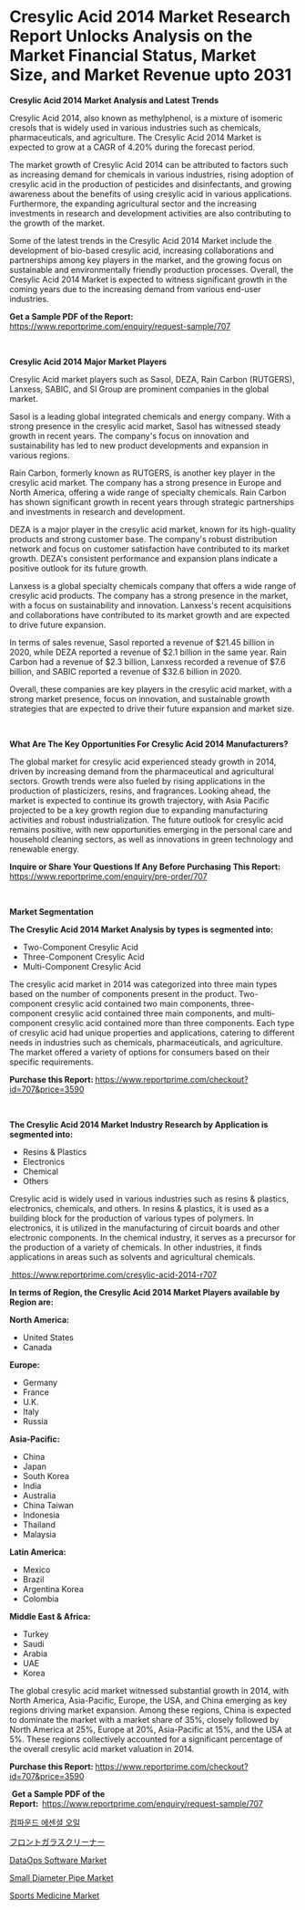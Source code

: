 <p><h1>Cresylic Acid 2014 Market Research Report Unlocks Analysis on the Market Financial Status, Market Size, and Market Revenue upto 2031</h1></p><p><strong>Cresylic Acid 2014 Market Analysis and Latest Trends</strong></p>
<p><p>Cresylic Acid 2014, also known as methylphenol, is a mixture of isomeric cresols that is widely used in various industries such as chemicals, pharmaceuticals, and agriculture. The Cresylic Acid 2014 Market is expected to grow at a CAGR of 4.20% during the forecast period. </p><p>The market growth of Cresylic Acid 2014 can be attributed to factors such as increasing demand for chemicals in various industries, rising adoption of cresylic acid in the production of pesticides and disinfectants, and growing awareness about the benefits of using cresylic acid in various applications. Furthermore, the expanding agricultural sector and the increasing investments in research and development activities are also contributing to the growth of the market.</p><p>Some of the latest trends in the Cresylic Acid 2014 Market include the development of bio-based cresylic acid, increasing collaborations and partnerships among key players in the market, and the growing focus on sustainable and environmentally friendly production processes. Overall, the Cresylic Acid 2014 Market is expected to witness significant growth in the coming years due to the increasing demand from various end-user industries.</p></p>
<p><strong>Get a Sample PDF of the Report:&nbsp;</strong> <a href="https://www.reportprime.com/enquiry/request-sample/707">https://www.reportprime.com/enquiry/request-sample/707</a></p>
<p>&nbsp;</p>
<p><strong>Cresylic Acid 2014 Major Market Players</strong></p>
<p><p>Cresylic Acid market players such as Sasol, DEZA, Rain Carbon (RUTGERS), Lanxess, SABIC, and SI Group are prominent companies in the global market. </p><p>Sasol is a leading global integrated chemicals and energy company. With a strong presence in the cresylic acid market, Sasol has witnessed steady growth in recent years. The company's focus on innovation and sustainability has led to new product developments and expansion in various regions.</p><p>Rain Carbon, formerly known as RUTGERS, is another key player in the cresylic acid market. The company has a strong presence in Europe and North America, offering a wide range of specialty chemicals. Rain Carbon has shown significant growth in recent years through strategic partnerships and investments in research and development.</p><p>DEZA is a major player in the cresylic acid market, known for its high-quality products and strong customer base. The company's robust distribution network and focus on customer satisfaction have contributed to its market growth. DEZA's consistent performance and expansion plans indicate a positive outlook for its future growth.</p><p>Lanxess is a global specialty chemicals company that offers a wide range of cresylic acid products. The company has a strong presence in the market, with a focus on sustainability and innovation. Lanxess's recent acquisitions and collaborations have contributed to its market growth and are expected to drive future expansion.</p><p>In terms of sales revenue, Sasol reported a revenue of $21.45 billion in 2020, while DEZA reported a revenue of $2.1 billion in the same year. Rain Carbon had a revenue of $2.3 billion, Lanxess recorded a revenue of $7.6 billion, and SABIC reported a revenue of $32.6 billion in 2020.</p><p>Overall, these companies are key players in the cresylic acid market, with a strong market presence, focus on innovation, and sustainable growth strategies that are expected to drive their future expansion and market size.</p></p>
<p>&nbsp;</p>
<p><strong>What Are The Key Opportunities For Cresylic Acid 2014 Manufacturers?</strong></p>
<p><p>The global market for cresylic acid experienced steady growth in 2014, driven by increasing demand from the pharmaceutical and agricultural sectors. Growth trends were also fueled by rising applications in the production of plasticizers, resins, and fragrances. Looking ahead, the market is expected to continue its growth trajectory, with Asia Pacific projected to be a key growth region due to expanding manufacturing activities and robust industrialization. The future outlook for cresylic acid remains positive, with new opportunities emerging in the personal care and household cleaning sectors, as well as innovations in green technology and renewable energy.</p></p>
<p><strong>Inquire or Share Your Questions If Any Before Purchasing This Report:</strong> <a href="https://www.reportprime.com/enquiry/pre-order/707">https://www.reportprime.com/enquiry/pre-order/707</a></p>
<p>&nbsp;</p>
<p><strong>Market Segmentation</strong></p>
<p><strong>The Cresylic Acid 2014 Market Analysis by types is segmented into:</strong></p>
<p><ul><li>Two-Component Cresylic Acid</li><li>Three-Component Cresylic Acid</li><li>Multi-Component Cresylic Acid</li></ul></p>
<p><p>The cresylic acid market in 2014 was categorized into three main types based on the number of components present in the product. Two-component cresylic acid contained two main components, three-component cresylic acid contained three main components, and multi-component cresylic acid contained more than three components. Each type of cresylic acid had unique properties and applications, catering to different needs in industries such as chemicals, pharmaceuticals, and agriculture. The market offered a variety of options for consumers based on their specific requirements.</p></p>
<p><strong>Purchase this Report:&nbsp;</strong><a href="https://www.reportprime.com/checkout?id=707&price=3590">https://www.reportprime.com/checkout?id=707&price=3590</a></p>
<p>&nbsp;</p>
<p><strong>The Cresylic Acid 2014 Market Industry Research by Application is segmented into:</strong></p>
<p><ul><li>Resins & Plastics</li><li>Electronics</li><li>Chemical</li><li>Others</li></ul></p>
<p><p>Cresylic acid is widely used in various industries such as resins & plastics, electronics, chemicals, and others. In resins & plastics, it is used as a building block for the production of various types of polymers. In electronics, it is utilized in the manufacturing of circuit boards and other electronic components. In the chemical industry, it serves as a precursor for the production of a variety of chemicals. In other industries, it finds applications in areas such as solvents and agricultural chemicals.</p></p>
<p><a href="https://www.reportprime.com/cresylic-acid-2014-r707">&nbsp;https://www.reportprime.com/cresylic-acid-2014-r707</a></p>
<p><strong>In terms of Region, the Cresylic Acid 2014 Market Players available by Region are:</strong></p>
<p>
    <p> <strong> North America: </strong>
        <ul>
            <li>United States</li>
            <li>Canada</li>
        </ul>
        </p> 
    <p> <strong> Europe: </strong>
        <ul>
            <li>Germany</li>
            <li>France</li>
            <li>U.K.</li>
            <li>Italy</li>
            <li>Russia</li>
        </ul>
        </p> 
    <p> <strong> Asia-Pacific: </strong>
        <ul>
            <li>China</li>
            <li>Japan</li>
            <li>South Korea</li>
            <li>India</li>
            <li>Australia</li>
            <li>China Taiwan</li>
            <li>Indonesia</li>
            <li>Thailand</li>
            <li>Malaysia</li>
        </ul>
        </p> 
    <p> <strong> Latin America: </strong>
        <ul>
            <li>Mexico</li>
            <li>Brazil</li>
            <li>Argentina Korea</li>
            <li>Colombia</li>
        </ul>
        </p> 
    <p> <strong> Middle East & Africa: </strong>
        <ul>
            <li>Turkey</li>
            <li>Saudi</li>
            <li>Arabia</li>
            <li>UAE</li>
            <li>Korea</li>
        </ul>
    </p>
    </p>
<p><p>The global cresylic acid market witnessed substantial growth in 2014, with North America, Asia-Pacific, Europe, the USA, and China emerging as key regions driving market expansion. Among these regions, China is expected to dominate the market with a market share of 35%, closely followed by North America at 25%, Europe at 20%, Asia-Pacific at 15%, and the USA at 5%. These regions collectively accounted for a significant percentage of the overall cresylic acid market valuation in 2014.</p></p>
<p><strong>Purchase this Report: </strong><a href="https://www.reportprime.com/checkout?id=707&price=3590">https://www.reportprime.com/checkout?id=707&price=3590</a></p>
<p>&nbsp;<strong>Get a Sample PDF of the Report:&nbsp;&nbsp;</strong><a href="https://www.reportprime.com/enquiry/request-sample/707">https://www.reportprime.com/enquiry/request-sample/707</a></p>
<p><strong></strong></p>
<p><p><a href="https://medium.com/@emmettsaynford43546/%EA%B8%80%EB%A1%9C%EB%B2%8C-%ED%95%A9%EC%84%B1-%EC%97%90%EC%84%BC%EC%85%9C-%EC%98%A4%EC%9D%BC-%EC%8B%9C%EC%9E%A5-%EC%A0%90%EC%9C%A0%EC%9C%A8%EA%B3%BC-%EC%84%B1%EC%9E%A5-%EA%B8%B0%ED%9A%8C-%EB%B0%8F-%EC%8B%9C%EC%9E%A5-%EA%B7%9C%EB%AA%A8%EB%8A%94-2024%EB%85%84%EB%B6%80%ED%84%B0-2031%EB%85%84%EA%B9%8C%EC%A7%80%EC%9D%98-%EA%B8%B0%EA%B0%84-%EB%8F%99%EC%95%88-%EC%97%B0%ED%8F%89%EA%B7%A0-%EC%84%B1%EC%9E%A5%EB%A5%A0%EC%9D%B4-10-7-%EB%A1%9C-%EC%A6%9D%EA%B0%80%ED%95%98%EA%B3%A0-%EC%9E%88%EC%8A%B5%EB%8B%88%EB%8B%A4-adb5cd7dae5d">컴파운드 에센셜 오일</a></p><p><a href="https://medium.com/@germanberge1968/%E3%82%A6%E3%82%A3%E3%83%B3%E3%83%89%E3%82%A6%E3%82%AF%E3%83%AA%E3%83%BC%E3%83%8A%E3%83%BC%E3%81%AE%E5%B8%82%E5%A0%B4%E8%A6%8F%E6%A8%A1%E3%81%AF%E5%B9%B4%E5%B9%B3%E5%9D%87%E6%88%90%E9%95%B7%E7%8E%8714-9-%E3%81%A7%E6%88%90%E9%95%B7%E3%81%97%E3%81%A6%E3%81%8A%E3%82%8A-%E3%81%93%E3%81%AE%E3%83%AC%E3%83%9D%E3%83%BC%E3%83%88%E3%81%AF%E3%82%BF%E3%82%A4%E3%83%97%E5%88%A5-%E3%82%A2%E3%83%97%E3%83%AA%E3%82%B1%E3%83%BC%E3%82%B7%E3%83%A7%E3%83%B3%E5%88%A5-%E6%88%90%E9%95%B7%E5%88%A5-%E3%81%8A%E3%82%88%E3%81%B32024%E5%B9%B4%E3%81%8B%E3%82%892031%E5%B9%B4%E3%81%BE%E3%81%A7%E3%81%AE%E4%BA%88%E6%B8%AC%E3%81%AB%E3%82%88%E3%82%8B%E5%88%86%E6%9E%90%E3%82%92%E3%82%AB%E3%83%90%E3%83%BC%E3%81%97%E3%81%A6%E3%81%84%E3%81%BE%E3%81%99-f356b87a8d27">フロントガラスクリーナー</a></p><p><a href="https://www.linkedin.com/pulse/insights-dataops-software-market-share-competitive-landscape-1wzoe">DataOps Software Market</a></p><p><a href="https://medium.com/@soloncarter54/small-diameter-pipe-market-industry-trends-and-forecast-for-period-from-2024-to-2031-5fb56a841013">Small Diameter Pipe Market</a></p><p><a href="https://issuu.com/reportprime-2/docs/sports-medicine-market-size-2030.pptx">Sports Medicine Market</a></p></p>